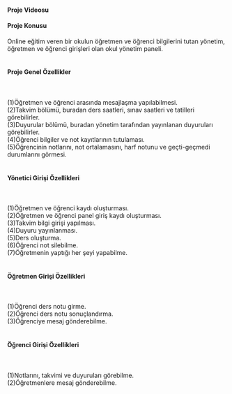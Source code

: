 <h4>Proje Videosu</h4>
<!-- <img src="https://github.com/HuseyinUnalan/images/blob/main/odev4.gif?raw=true" width="auto"> -->

<h4>Proje Konusu</h4>
<p>
Online eğitim veren bir okulun öğretmen ve öğrenci bilgilerini tutan yönetim, öğretmen ve öğrenci girişleri olan okul yönetim paneli.
<br><br>
  
<h4>Proje Genel Özellikler</h4>
<br><br>
(1)Öğretmen ve öğrenci arasında mesajlaşma yapılabilmesi.
<br>
(2)Takvim bölümü, buradan ders saatleri, sınav saatleri ve tatilleri görebilirler.
<br>
(3)Duyurular bölümü, buradan yönetim tarafından yayınlanan duyuruları görebilirler.
<br>
(4)Öğrenci bilgiler ve not kayıtlarının tutulaması.
<br>
(5)Öğrencinin notlarını, not ortalamasını, harf notunu ve geçti-geçmedi durumlarını görmesi.
<br><br>

<h4>Yönetici Girişi Özellikleri</h4>
<br><br>
(1)Öğretmen ve öğrenci kaydı oluşturması.
<br>
(2)Öğretmen ve öğrenci panel giriş kaydı oluşturması.
<br>
(3)Takvim bilgi girişi yapılması.
<br>
(4)Duyuru yayınlanması.
<br>
(5)Ders oluşturma.
<br>
(6)Öğrenci not silebilme.
<br>
(7)Öğretmenin yaptığı her şeyi yapabilme.
<br><br>

<h4>Öğretmen Girişi Özellikleri</h4>
<br><br>
(1)Öğrenci ders notu girme.
<br>
(2)Öğrenci ders notu sonuçlandırma.
<br>
(3)Öğrenciye mesaj gönderebilme.
<br><br>

<h4>Öğrenci Girişi Özellikleri</h4>
<br><br>
(1)Notlarını, takvimi ve duyuruları görebilme.
<br>
(2)Öğretmenlere mesaj gönderebilme.

</p>
